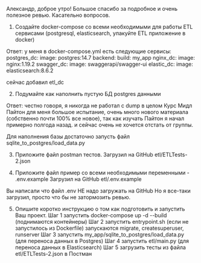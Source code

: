 Александр, доброе утро!
Большое спасибо за подробное и очень полезное ревью.
Касательно вопросов.
1. Создайте  docker-compose со всеми необходимыми для работы ETL сервисами
(postgresql, elasticsearch, упакуйте ETL приложение в docker)

Ответ: у меня в docker-compose.yml есть следующие сервисы:
  postgres_dc:
    image: postgres:14.7
  backend:
    build: my_app
  nginx_dc:
    image: nginx:1.19.2
  swagger_dc:
    image: swaggerapi/swagger-ui
  elastic_dc:
    image: elasticsearch:8.6.2

сейчас добавил
  etl_dc



2. Подумайте как наполнить пустую БД postgres данными

Ответ:
честно говоря, я никогда не работал с dump
в целом Курс Мидл Пайтон для меня большое испытание,
очень много нового материала (собственно почти 100% все новое),
так как изучать Пайтон я начал примерно полгода назад.
и сейчас очень не хочется отстать от группы.

Для наполнения базы достаточно запусть файл
sqlite_to_postgres/load_data.py



3. Приложите файл postman тестов.
Загрузил на GitHub
etl/ETLTests-2.json


4. Приложите файл пример со всеми необходимыми переменными - .env.example
Загрузил на GitHub
etl/.env.example

Вы написали что файл .env НЕ надо загружать на GitHub
Но я все-таки загрузил, просто что бы не затормозить ревью.



5. Опишите коротко инструкцию о том как подготовить и запустить Ваш проект.
Шаг 1 запустить docker-compose up -d --build (поднимаются контейнеры)
Шаг 2 запустить entrypoint.sh (если не запустилось из Dockerfile)
  запускаются
    migrate,
    createsuperuser,
    runserver
Шаг 3 запустить my_app/sqlite_to_postgres/load_data.py (для переноса данных в Postgres)
Шаг 4 запустить etl/main.py (для переноса данных в Elasticsearch)
Шаг 5 загрузить тесты из файла etl/ETLTests-2.json в Постман



